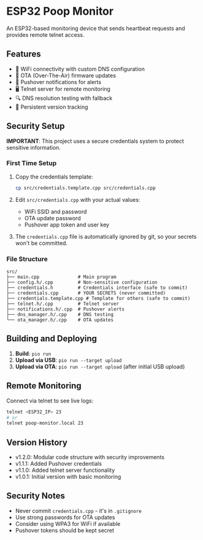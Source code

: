 # ESP32 Poop Monitor

An ESP32-based monitoring device that sends heartbeat requests and provides remote telnet access.

## Features

- 📡 WiFi connectivity with custom DNS configuration
- 🔄 OTA (Over-The-Air) firmware updates
- 📱 Pushover notifications for alerts
- 🖥️ Telnet server for remote monitoring
- 🔍 DNS resolution testing with fallback
- 💾 Persistent version tracking

## Security Setup

**IMPORTANT**: This project uses a secure credentials system to protect sensitive information.

### First Time Setup

1. Copy the credentials template:
   ```bash
   cp src/credentials.template.cpp src/credentials.cpp
   ```

2. Edit `src/credentials.cpp` with your actual values:
   - WiFi SSID and password
   - OTA update password
   - Pushover app token and user key

3. The `credentials.cpp` file is automatically ignored by git, so your secrets won't be committed.

### File Structure

```
src/
├── main.cpp              # Main program
├── config.h/.cpp         # Non-sensitive configuration
├── credentials.h         # Credentials interface (safe to commit)
├── credentials.cpp       # YOUR SECRETS (never committed)
├── credentials.template.cpp # Template for others (safe to commit)
├── telnet.h/.cpp         # Telnet server
├── notifications.h/.cpp  # Pushover alerts
├── dns_manager.h/.cpp    # DNS testing
└── ota_manager.h/.cpp    # OTA updates
```

## Building and Deploying

1. **Build**: `pio run`
2. **Upload via USB**: `pio run --target upload`
3. **Upload via OTA**: `pio run --target upload` (after initial USB upload)

## Remote Monitoring

Connect via telnet to see live logs:
```bash
telnet <ESP32_IP> 23
# or
telnet poop-monitor.local 23
```

## Version History

- v1.2.0: Modular code structure with security improvements
- v1.1.1: Added Pushover credentials
- v1.1.0: Added telnet server functionality
- v1.0.1: Initial version with basic monitoring

## Security Notes

- Never commit `credentials.cpp` - it's in `.gitignore`
- Use strong passwords for OTA updates
- Consider using WPA3 for WiFi if available
- Pushover tokens should be kept secret
